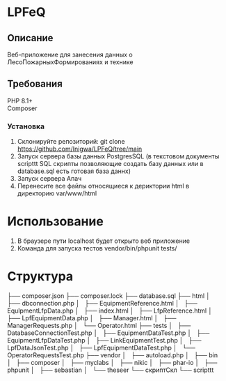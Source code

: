 # LPFeQ

## Описание
Веб-приложение для занесения данных о ЛесоПожарныхФормированиях и технике

## Требования
PHP 8.1+  
Сomposer

### Установка
1. Склонируйте репозиторий: git clone https://github.com/Inigwa/LPFeQ/tree/main
2. Запуск сервера базы данных PostgresSQL (в текстовом документы scripttt SQL скрипты позволяющие создать базу данных или в database.sql есть готовая база даннх)
3. Запуск сервера Апач
4. Перенесите все файлы относящиеся к дериктории html в директорию var/www/html
  
# Использование 
1. В браузере пути localhost будет открыто веб приложение
2. Команда для запуска тестов vendor/bin/phpunit tests/

# Структура 
├── composer.json
├── composer.lock
├── database.sql
├── html
│   ├── dbconnection.php
│   ├── EquipmentReference.html
│   ├── EqulpmentLfpData.php
│   ├── index.html
│   ├── LfpReference.html
│   ├── LpfEquipmentData.php
│   ├── Manager.html
│   ├── ManagerRequests.php
│   └── Operator.html
├── tests
│   ├── DatabaseConnectionTest.php
│   ├── EquipmentDataTest.php
│   ├── EquipmentLfpDataTest.php
│   ├── LinkEquipmentTest.php
│   ├── LpfDataJsonTest.php
│   ├── LpfEquipmentDataTest.php
│   └── OperatorRequestsTest.php
├── vendor
│   ├── autoload.php
│   ├── bin
│   ├── composer
│   ├── myclabs
│   ├── nikic
│   ├── phar-io
│   ├── phpunit
│   ├── sebastian
│   └── theseer
└── скриптСкл
    └── scripttt


